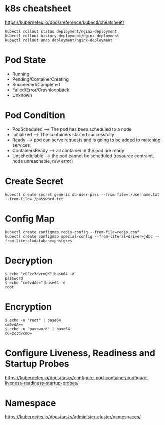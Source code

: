 # k8s cheatsheet
https://kubernetes.io/docs/reference/kubectl/cheatsheet/

```kubectl set image deployment/nginx-deployment nginx-container=nginx:1.18.0
kubectl rollout status deployment/nginx-deployment
kubectl rollout history deployment/nginx-deployment
kubectl rollout undo deployment/nginx-deployment
```
# Pod State
- Running
- Pending/ContainerCreating
- Succeeded/Completed
- Failed/Error/Crashloopback
- Unknown

# Pod Condition
- PodScheduled    --> The pod has been scheduled to a node
- Initialized     --> The containers started successfully
- Ready           --> pod can serve requests and is going to be added to matching services
- ContainersReady --> all container in the pod are ready
- Unschedulable   --> the pod cannot be scheduled (resource contraint, node unreachable, n/w error)

# Create Secret
`kubectl create secret generic db-user-pass --from-file=./username.txt --from-file=./password.txt `

# Config Map
```
kubectl create configmap redis-config --from-file=redis.conf
kubectl create configmap special-config --from-literal=driver=jdbc --from-literal=database=postgres	
```

# Decryption
```
$ echo "cGFzc3dvcmQK"|base64 -d
password
$ echo "cm9vdAo="|base64 -d
root
```
# Encryption
```
$ echo -n "root" | base64
cm9vdA==
$ echo -n "password" | base64
cGFzc3dvcmQ=
```

# Configure Liveness, Readiness and Startup Probes
https://kubernetes.io/docs/tasks/configure-pod-container/configure-liveness-readiness-startup-probes/

# Namespace
https://kubernetes.io/docs/tasks/administer-cluster/namespaces/
